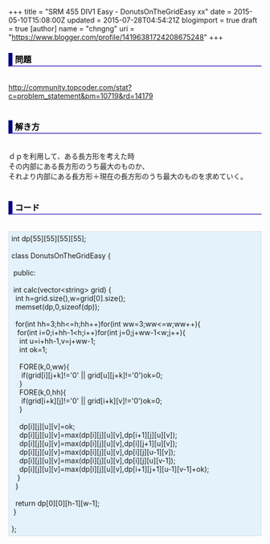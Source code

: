 +++
title = "SRM 455 DIV1 Easy - DonutsOnTheGridEasy xx"
date = 2015-05-10T15:08:00Z
updated = 2015-07-28T04:54:21Z
blogimport = true
draft = true
[author]
	name = "chngng"
	uri = "https://www.blogger.com/profile/14196381724208675248"
+++

<div dir="ltr" style="text-align: left;" trbidi="on"><h3 style="border-bottom: 2px solid slateblue; border-left: 8px solid navy; color: black; padding: 0px 0px 1px 5px;">問題 <br /></h3><br /><a href="http://community.topcoder.com/stat?c=problem_statement&amp;pm=10719&amp;rd=14179" target="_blank">http://community.topcoder.com/stat?c=problem_statement&amp;pm=10719&amp;rd=14179</a><br /><br /><h3 style="border-bottom: 2px solid slateblue; border-left: 8px solid navy; color: black; padding: 0px 0px 1px 5px;">解き方 </h3><br />ｄｐを利用して、ある長方形を考えた時<br />その内部にある長方形のうち最大のものか、<br />それより内部にある長方形＋現在の長方形のうち最大のものを求めていく。<br /><br /><h3 style="border-bottom: 2px solid slateblue; border-left: 8px solid navy; color: black; padding: 0px 0px 1px 5px;">コード </h3><br /><div style="background-color: #e3f2fb; border: 1px dotted #CCCCCC; padding: 5px;">int dp[55][55][55][55];<br /><br />class DonutsOnTheGridEasy {<br /><br /><span class="Apple-tab-span" style="white-space: pre;"> </span>public:<br /><br /><span class="Apple-tab-span" style="white-space: pre;"> </span>int calc(vector&lt;string&gt; grid) {<br /><span class="Apple-tab-span" style="white-space: pre;">  </span>int h=grid.size(),w=grid[0].size();<br /><span class="Apple-tab-span" style="white-space: pre;">  </span>memset(dp,0,sizeof(dp));<br /><br /><span class="Apple-tab-span" style="white-space: pre;">  </span>for(int hh=3;hh&lt;=h;hh++)for(int ww=3;ww&lt;=w;ww++){<br /><span class="Apple-tab-span" style="white-space: pre;">   </span>for(int i=0;i+hh-1&lt;h;i++)for(int j=0;j+ww-1&lt;w;j++){<br /><span class="Apple-tab-span" style="white-space: pre;">    </span>int u=i+hh-1,v=j+ww-1;<br /><span class="Apple-tab-span" style="white-space: pre;">    </span>int ok=1;<br /><br /><span class="Apple-tab-span" style="white-space: pre;">    </span>FORE(k,0,ww){<br /><span class="Apple-tab-span" style="white-space: pre;">     </span>if(grid[i][j+k]!='0' || grid[u][j+k]!='0')ok=0;<br /><span class="Apple-tab-span" style="white-space: pre;">    </span>}<br /><span class="Apple-tab-span" style="white-space: pre;">    </span>FORE(k,0,hh){<br /><span class="Apple-tab-span" style="white-space: pre;">     </span>if(grid[i+k][j]!='0' || grid[i+k][v]!='0')ok=0;<br /><span class="Apple-tab-span" style="white-space: pre;">    </span>}<br /><br /><span class="Apple-tab-span" style="white-space: pre;">    </span>dp[i][j][u][v]=ok;<br /><span class="Apple-tab-span" style="white-space: pre;">    </span>dp[i][j][u][v]=max(dp[i][j][u][v],dp[i+1][j][u][v]);<br /><span class="Apple-tab-span" style="white-space: pre;">    </span>dp[i][j][u][v]=max(dp[i][j][u][v],dp[i][j+1][u][v]);<br /><span class="Apple-tab-span" style="white-space: pre;">    </span>dp[i][j][u][v]=max(dp[i][j][u][v],dp[i][j][u-1][v]);<br /><span class="Apple-tab-span" style="white-space: pre;">    </span>dp[i][j][u][v]=max(dp[i][j][u][v],dp[i][j][u][v-1]);<br /><span class="Apple-tab-span" style="white-space: pre;">    </span>dp[i][j][u][v]=max(dp[i][j][u][v],dp[i+1][j+1][u-1][v-1]+ok);<br /><span class="Apple-tab-span" style="white-space: pre;">   </span>}<br /><span class="Apple-tab-span" style="white-space: pre;">  </span>}<br /><br /><span class="Apple-tab-span" style="white-space: pre;">  </span>return dp[0][0][h-1][w-1];<br /><span class="Apple-tab-span" style="white-space: pre;"> </span>}<br /><br />};</div></div>
